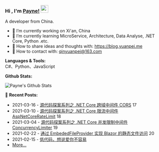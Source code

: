 ### Hi , I'm [Payne!](https://blog.yuanpei.me) <img src="https://media.giphy.com/media/hvRJCLFzcasrR4ia7z/giphy.gif" width="25px">

A developer from China.

- 🔭 I’m currently working on Xi'an, China
- 🌱 I’m currently learning  MicroService, Architecture, Data Analyse, .NET Core, Python .etc.
- 👯 How to share ideas and thoughts with: https://blog.yuanpei.me
- 💬 How to contact with: qinyuanpei@163.com

**Languages & Tools:**  
C#、Python、JavaScript

**Github Stats:** 

![Payne's Github Stats](https://github-readme-stats.vercel.app/api?username=qinyuanpei&show_icons=true)

📕 **Recent Posts:**
* 2021-03-16 - [源代码探案系列之 .NET Core 跨域中间件 CORS](https://blog.yuanpei.me/posts/1276287490/)
17
* 2021-03-10 - [源代码探案系列之 .NET Core 限流中间件 AspNetCoreRateLimit](https://blog.yuanpei.me/posts/2396015802/)
18
* 2021-03-04 - [源代码探案系列之 .NET Core 并发限制中间件 ConcurrencyLimiter](https://blog.yuanpei.me/posts/18417412/)
19
* 2021-02-22 - [通过 EmbededFileProvider 实现 Blazor 的静态文件访问](https://blog.yuanpei.me/posts/3789745079/)
20
* 2021-02-15 - [低代码，想说爱你不容易](https://blog.yuanpei.me/posts/2637069146/)
* [More...](https://blog.yuanpei.me/)

